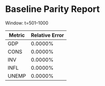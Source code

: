 # Baseline Parity Report

Window: t=501–1000

Metric | Relative Error
---|---
GDP | 0.0000%
CONS | 0.0000%
INV | 0.0000%
INFL | 0.0000%
UNEMP | 0.0000%